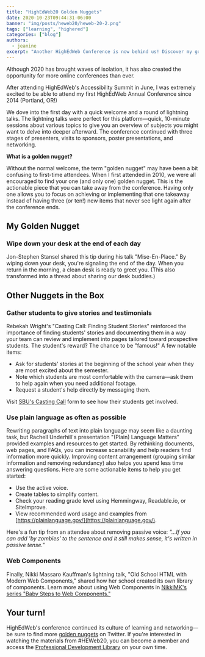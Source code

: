 ```yaml
---
title: "HighEdWeb20 Golden Nuggets"
date: 2020-10-23T09:44:31-06:00 
banner: "img/posts/heweb20/heweb-20-2.png"
tags: ["learning", "highered"]
categories: ["blog"]
authors:
  - jeanine
excerpt: "Another HighEdWeb Conference is now behind us! Discover my golden nugget as well as highlights and actionable tips from three other presentations from this year's annual conference."
---
```

Although 2020 has brought waves of isolation, it has also created the opportunity for more online conferences than ever.

After attending HighEdWeb's Accessibility Summit in June, I was extremely excited to be able to attend my first HighEdWeb Annual Conference since 2014 (Portland, OR!)

We dove into the first day with a quick welcome and a round of lightning talks. The lightning talks were perfect for this platform—quick, 10-minute sessions about various topics to give you an overview of subjects you might want to delve into deeper afterward. The conference continued  with three stages of presenters, visits to sponsors, poster presentations, and networking.

<div class="card">
<div class="card-content">

**What is a golden nugget?**

Without the normal welcome, the term "golden nugget" may have been a bit confusing to first-time attendees. When I first attended in 2010, we were all encouraged to find your one (and only one) golden nugget. This is the actionable piece that you can take away from the conference. Having only one allows you to focus on achieving or implementing that one takeaway instead of having three (or ten!) new items that never see light again after the conference ends.

</div>
</div>

## My Golden Nugget

### Wipe down your desk at the end of each day

Jon-Stephen Stansel shared this tip during his talk "Mise-En-Place." By wiping down your desk, you're signaling the end of the day. When you return in the morning, a clean desk is ready to greet you. (This also transformed into a thread about sharing our desk buddies.)

## Other Nuggets in the Box

### **Gather students to give stories and testimonials**

Rebekah Wright's "Casting Call: Finding Student Stories" reinforced the importance of finding students' stories and documenting them in a way your team can review and implement into pages tailored toward prospective students. The student's reward? The chance to be "famous!" A few notable items:

- Ask for students' stories at the beginning of the school year when they are most excited about the semester.
- Note which students are most comfortable with the camera—ask them to help again when you need additional footage.
- Request a student's help directly by messaging them.

Visit [SBU's Casting Call](https://www.sbuniv.edu/castingcall.php) form to see how their students get involved.

### **Use plain language as often as possible**

Rewriting paragraphs of text into plain language may seem like a daunting task, but Rachell Underhill's presentation "(Plain) Language Matters" provided examples and resources to get started. By rethinking documents, web pages, and FAQs, you can increase scanability and help readers find information more quickly. Improving content arrangement (grouping similar information and removing redundancy) also helps you spend less time answering questions. Here are some actionable items to help you get started:

- Use the active voice.
- Create tables to simplify content.
- Check your reading grade level using Hemmingway, Readable.io, or SiteImprove.
- View recommended word usage and examples from [https://plainlanguage.gov/](https://plainlanguage.gov/).

Here's a fun tip from an attendee about removing passive voice: *"...If you can add 'by zombies' to the sentence and it still makes sense, it's written in passive tense."*

### Web Components

Finally, Nikki Massaro Kauffman's lightning talk, "Old School HTML with Modern Web Components," shared how her school created its own library of components. Learn more about using Web Components in [NikkiMK's series "Baby Steps to Web Components."](https://dev.to/nikkimk/using-a-custom-element-2mda)

## Your turn!

HighEdWeb's conference continued its culture of learning and networking—be sure to find more [golden nuggets](https://twitter.com/hashtag/HEWebGold) on Twitter. If you're interested in watching the materials from #HEWeb20, you can become a member and access the [Professional Development Library](https://membership.highedweb.org/annual-conference-resources/) on your own time.
